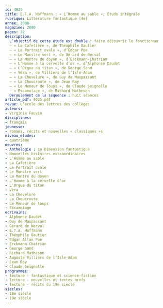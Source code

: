```yaml
---
id: 4025
title: E.T.A. Hoffmann : « L’Homme au sable »; Étude intégrale
rubrique: Littérature fantastique [4e]
annee: 2000
magazine: 2000
pages: 32
description: 
  L’objectif de cette étude est double : faire découvrir le fonctionnement du texte fantastique mais aussi, et surtout, faire lire les élèves. C’est pourquoi elle propose également la lecture cursive de :
  – « La Cafetière », de Théophile Gautier
  – « Le Portrait ovale », d’Edgar Poe
  – « Le Monstre vert », de Gérard de Nerval
  – « La Montre du doyen », d’Erckmann-Chatrian
  – « L’Homme à la cervelle d’or », d’Alphonse Daudet
  – « L’Orgue du titan », de George Sand
  – « Véra », de Villiers de l’Isle-Adam
  – « La Chevelure », de Guy de Maupassant
  – « La Choucroute », de Jean Ray
  – « Le Meneur de loups », de Claude Seignolle
  – « Escamotage », de Richard Matheson
  Déroulement de la séquence : huit séances
article_pdf: 4025.pdf
revue: L’école des lettres des collèges
auteurs:
- Virginie Fauvin
disciplines:
- français
jeunesse:
- romans, récits et nouvelles « classiques »s
niveau_etudes:
- quatrième
oeuvres:
- Anthologie : La Dimension fantastique
- Nouvelles histoires extraordinaires
- L’Homme au sable
- La Cafetière
- Le Portrait ovale
- Le Monstre vert
- La Montre du doyen
- L’Homme à la cervelle d’or
- L’Orgue du titan
- Véra
- La Chevelure
- La Choucroute
- Le Meneur de loups
- Escamotage
ecrivains:
- Alphonse Daudet
- Guy de Maupassant
- Gérard de Nerval
- E.T.A. Hoffmann
- Théophile Gautier
- Edgar Allan Poe
- Erckmann-Chatrian
- George Sand
- Richard Matheson
- Auguste Villiers de l’Isle-Adam
- Jean Ray
- Claude Seignolle
programmes:
- lecture - fantastique et science-fiction
- lecture - nouvelles et textes brefs
- lecture - récits du 19e siècle
siecles:
- 18e siècle
- 19e siècle
---
```

